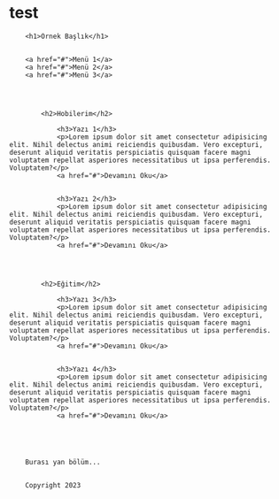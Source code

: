 # test
<!DOCTYPE html>
<html lang="en">
<head>
    <meta charset="UTF-8">
    <meta http-equiv="X-UA-Compatible" content="IE=edge">
    <meta name="viewport" content="width=device-width, initial-scale=1.0">
    <title>Document</title>
</head>
<body>
    
        <h1>Örnek Başlık</h1>
    
    
        <a href="#">Menü 1</a>
        <a href="#">Menü 2</a>
        <a href="#">Menü 3</a>
    
    

        
            <h2>Hobilerim</h2>
            
                <h3>Yazı 1</h3>
                <p>Lorem ipsum dolor sit amet consectetur adipisicing elit. Nihil delectus animi reiciendis quibusdam. Vero excepturi, deserunt aliquid veritatis perspiciatis quisquam facere magni voluptatem repellat asperiores necessitatibus ut ipsa perferendis. Voluptatem?</p>
                <a href="#">Devamını Oku</a>
            
            
                <h3>Yazı 2</h3>
                <p>Lorem ipsum dolor sit amet consectetur adipisicing elit. Nihil delectus animi reiciendis quibusdam. Vero excepturi, deserunt aliquid veritatis perspiciatis quisquam facere magni voluptatem repellat asperiores necessitatibus ut ipsa perferendis. Voluptatem?</p>
                <a href="#">Devamını Oku</a>
            
        

        
            <h2>Eğitim</h2>
            
                <h3>Yazı 3</h3>
                <p>Lorem ipsum dolor sit amet consectetur adipisicing elit. Nihil delectus animi reiciendis quibusdam. Vero excepturi, deserunt aliquid veritatis perspiciatis quisquam facere magni voluptatem repellat asperiores necessitatibus ut ipsa perferendis. Voluptatem?</p>
                <a href="#">Devamını Oku</a>
            
            
                <h3>Yazı 4</h3>
                <p>Lorem ipsum dolor sit amet consectetur adipisicing elit. Nihil delectus animi reiciendis quibusdam. Vero excepturi, deserunt aliquid veritatis perspiciatis quisquam facere magni voluptatem repellat asperiores necessitatibus ut ipsa perferendis. Voluptatem?</p>
                <a href="#">Devamını Oku</a>
            
        

    
    
        Burası yan bölüm...
    
    
        Copyright 2023
    
</body>
</html>
